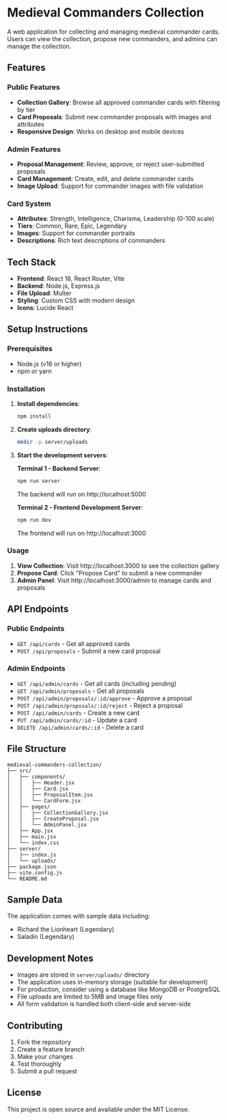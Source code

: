 # Medieval Commanders Collection

A web application for collecting and managing medieval commander cards. Users can view the collection, propose new commanders, and admins can manage the collection.

## Features

### Public Features
- **Collection Gallery**: Browse all approved commander cards with filtering by tier
- **Card Proposals**: Submit new commander proposals with images and attributes
- **Responsive Design**: Works on desktop and mobile devices

### Admin Features
- **Proposal Management**: Review, approve, or reject user-submitted proposals
- **Card Management**: Create, edit, and delete commander cards
- **Image Upload**: Support for commander images with file validation

### Card System
- **Attributes**: Strength, Intelligence, Charisma, Leadership (0-100 scale)
- **Tiers**: Common, Rare, Epic, Legendary
- **Images**: Support for commander portraits
- **Descriptions**: Rich text descriptions of commanders

## Tech Stack

- **Frontend**: React 18, React Router, Vite
- **Backend**: Node.js, Express.js
- **File Upload**: Multer
- **Styling**: Custom CSS with modern design
- **Icons**: Lucide React

## Setup Instructions

### Prerequisites
- Node.js (v16 or higher)
- npm or yarn

### Installation

1. **Install dependencies**:
   ```bash
   npm install
   ```

2. **Create uploads directory**:
   ```bash
   mkdir -p server/uploads
   ```

3. **Start the development servers**:

   **Terminal 1 - Backend Server**:
   ```bash
   npm run server
   ```
   The backend will run on http://localhost:5000

   **Terminal 2 - Frontend Development Server**:
   ```bash
   npm run dev
   ```
   The frontend will run on http://localhost:3000

### Usage

1. **View Collection**: Visit http://localhost:3000 to see the collection gallery
2. **Propose Card**: Click "Propose Card" to submit a new commander
3. **Admin Panel**: Visit http://localhost:3000/admin to manage cards and proposals

## API Endpoints

### Public Endpoints
- `GET /api/cards` - Get all approved cards
- `POST /api/proposals` - Submit a new card proposal

### Admin Endpoints
- `GET /api/admin/cards` - Get all cards (including pending)
- `GET /api/admin/proposals` - Get all proposals
- `POST /api/admin/proposals/:id/approve` - Approve a proposal
- `POST /api/admin/proposals/:id/reject` - Reject a proposal
- `POST /api/admin/cards` - Create a new card
- `PUT /api/admin/cards/:id` - Update a card
- `DELETE /api/admin/cards/:id` - Delete a card

## File Structure

```
medieval-commanders-collection/
├── src/
│   ├── components/
│   │   ├── Header.jsx
│   │   ├── Card.jsx
│   │   ├── ProposalItem.jsx
│   │   └── CardForm.jsx
│   ├── pages/
│   │   ├── CollectionGallery.jsx
│   │   ├── CreateProposal.jsx
│   │   └── AdminPanel.jsx
│   ├── App.jsx
│   ├── main.jsx
│   └── index.css
├── server/
│   ├── index.js
│   └── uploads/
├── package.json
├── vite.config.js
└── README.md
```

## Sample Data

The application comes with sample data including:
- Richard the Lionheart (Legendary)
- Saladin (Legendary)

## Development Notes

- Images are stored in `server/uploads/` directory
- The application uses in-memory storage (suitable for development)
- For production, consider using a database like MongoDB or PostgreSQL
- File uploads are limited to 5MB and image files only
- All form validation is handled both client-side and server-side

## Contributing

1. Fork the repository
2. Create a feature branch
3. Make your changes
4. Test thoroughly
5. Submit a pull request

## License

This project is open source and available under the MIT License.
